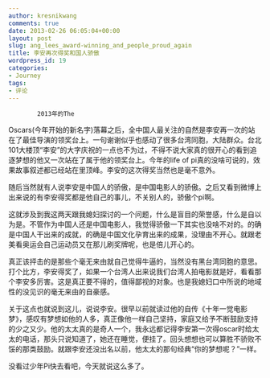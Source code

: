 ```yaml
---
author: kresnikwang
comments: true
date: 2013-02-26 06:05:04+00:00
layout: post
slug: ang_lees_award-winning_and_people_proud_again
title: 李安再次得奖和国人骄傲
wordpress_id: 19
categories:
- Journey
tags:
- 评论
---
```



			2013年的The
Oscars(今年开始的新名字)落幕之后，全中国人最关注的自然是李安再一次的站在了最佳导演的领奖台上。一句谢谢似乎也感动了很多台湾同胞，大陆群众。台北101大楼顶“李安”的大字庆祝的一点也不为过，不得不说大家真的很开心的看到追逐梦想的他又一次站在了属于他的领奖台上。今年的life
of pi真的没啥可说的，效果故事叙述都已经站在里顶峰。李安的这次得奖当然也是毫不意外。



随后当然就有人说李安是中国人的骄傲，是中国电影人的骄傲。之后又看到微博上出来说的有李安得奖都是他自己的事儿，不关别人的，骄傲个pi啊。





这就涉及到我这两天跟我媳妇探讨的一个问题，什么是盲目的荣誉感，什么是自以为是。不管作为中国人还是中国电影人，我觉得骄傲一下其实也没啥不对的。的确是中国人干出来的成就，的确是中国文化孕育出来的成果，没理由不开心。就跟老美看奥运会自己运动员又在那儿刷奖牌呢，也是倍儿开心的。





真正该抨击的是那些个毫无来由就自己觉得牛逼的，当然没有黑台湾同胞的意思。打个比方，李安得奖了，如果一个台湾人出来说我们台湾人拍电影就是好，看看那个李安多厉害。这是真正要不得的，值得鄙视的对象。也是我媳妇口中所说的地域性的没见识的毫无来由的自豪感。




  






关于这点也就说到这儿，说说李安。很早以前就读过他的自传《十年一觉电影梦》，感叹有梦想如他的人多，真正像他一样自己坚持，家庭又给予不断鼓励支持的少之又少。他的太太真的是奇人一个，我永远都记得李安第一次得oscar时给太太的电话，那头只说知道了，她还在睡觉，便挂了。回头想想也可以算胜不骄败不馁的那类鼓励。就跟李安还没出名以前，他太太的那句经典“你的梦想呢？”一样。




没看过少年Pi快去看吧，今天就说这么多了。



